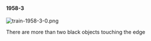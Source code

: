 #### 1958-3
![train-1958-3-0.png](https://github.com/lil-lab/nlvr/raw/master/nlvr/train/images/33/train-1958-3-0.png "train-1958-3-0.png")

There are more than two black objects touching the edge